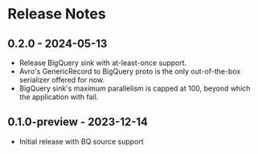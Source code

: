 # Release Notes

## 0.2.0 - 2024-05-13

* Release BigQuery sink with at-least-once support.
* Avro's GenericRecord to BigQuery proto is the only out-of-the-box serializer offered for now.
* BigQuery sink's maximum parallelism is capped at 100, beyond which the application with fail.

## 0.1.0-preview - 2023-12-14

* Initial release with BQ source support
